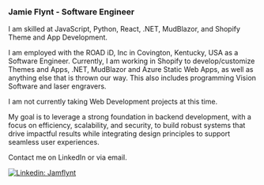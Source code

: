 ### Jamie Flynt - Software Engineer


I am skilled at JavaScript, Python, React, .NET, MudBlazor, and Shopify Theme and App Development.

I am employed with the ROAD iD, Inc in Covington, Kentucky, USA as a Software Engineer. Currently, I am working in Shopify to develop/customize Themes and Apps, .NET, MudBlazor and Azure Static Web Apps, as well as anything else that is thrown our way. This also includes programming Vision Software and laser engravers.

I am not currently taking Web Development projects at this time. 

My goal is to leverage a strong foundation in backend development, with a focus on efficiency, scalability, and security, to build robust systems that drive impactful results while integrating design principles to support seamless user experiences.

Contact me on LinkedIn or via email. 

[![Linkedin: Jamflynt](https://img.shields.io/badge/-Jamie_Flynt-blue?style=flat-square&logo=Linkedin&logoColor=white&link=https://www.linkedin.com/in/jamie-flynt88/)](https://www.linkedin.com/in/jamie-flynt88/)


<!--
**Jamflynt/Jamflynt** is a ✨ _special_ ✨ repository because its `README.md` (this file) appears on your GitHub profile.

Here are some ideas to get you started:

- 🔭 I’m currently working on ...
- 🌱 I’m currently learning ...
- 👯 I’m looking to collaborate on ...
- 🤔 I’m looking for help with ...
- 💬 Ask me about ...
- 📫 How to reach me: ...
- 😄 Pronouns: ...
- ⚡ Fun fact: ...
-->

